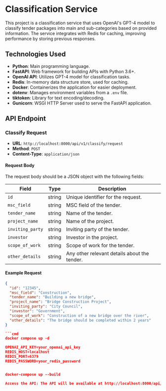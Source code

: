 # Classification Service

This project is a classification service that uses OpenAI's GPT-4 model to classify tender packages into main and sub-categories based on provided information. The service integrates with Redis for caching, improving performance by storing previous responses.

## Technologies Used

- **Python**: Main programming language.
- **FastAPI**: Web framework for building APIs with Python 3.6+.
- **OpenAI API**: Utilizes GPT-4 model for classification tasks.
- **Redis**: In-memory data structure store, used for caching.
- **Docker**: Containerizes the application for easier deployment.
- **dotenv**: Manages environment variables from a `.env` file.
- **tiktoken**: Library for text encoding/decoding.
- **Gunicorn**: WSGI HTTP Server used to serve the FastAPI application.

## API Endpoint

### Classify Request

- **URL**: `http://localhost:8000/api/v1/classify/request`
- **Method**: `POST`
- **Content-Type**: `application/json`

#### Request Body

The request body should be a JSON object with the following fields:

| Field           | Type   | Description                                      |
|-----------------|--------|--------------------------------------------------|
| `id`            | string | Unique identifier for the request.               |
| `msc_field`     | string | MSC field of the tender.                         |
| `tender_name`   | string | Name of the tender.                              |
| `project_name`  | string | Name of the project.                             |
| `inviting_party`| string | Inviting party of the tender.                    |
| `investor`      | string | Investor in the project.                         |
| `scope_of_work` | string | Scope of work for the tender.                    |
| `other_details` | string | Any other relevant details about the tender.     |

#### Example Request

```json
{
  "id": "12345",
  "msc_field": "Construction",
  "tender_name": "Building a new bridge",
  "project_name": "Bridge Construction Project",
  "inviting_party": "City Council",
  "investor": "Government",
  "scope_of_work": "Construction of a new bridge over the river",
  "other_details": "The bridge should be completed within 2 years"
}

```cmd
docker compose up -d

OPENAI_API_KEY=your_openai_api_key
REDIS_HOST=localhost
REDIS_PORT=6379
REDIS_PASSWORD=your_redis_password


docker-compose up --build

Access the API: The API will be available at http://localhost:8000/api/v1/classify/request.